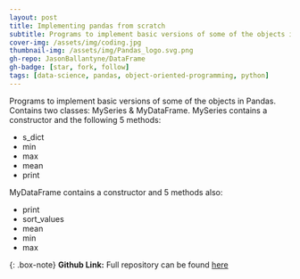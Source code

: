 ```yaml
---
layout: post
title: Implementing pandas from scratch
subtitle: Programs to implement basic versions of some of the objects in Pandas
cover-img: /assets/img/coding.jpg
thumbnail-img: /assets/img/Pandas_logo.svg.png
gh-repo: JasonBallantyne/DataFrame
gh-badge: [star, fork, follow]
tags: [data-science, pandas, object-oriented-programming, python]
---
```



Programs to implement basic versions of some of the objects in Pandas. 
Contains two classes: MySeries & MyDataFrame. 
MySeries contains a constructor and the following 5 methods: 

- s_dict 
- min 
- max 
- mean 
- print 

MyDataFrame contains a constructor and 5 methods also: 
- print 
- sort_values 
- mean 
- min 
- max

{: .box-note}
**Github Link:** Full repository can be found [here](https://github.com/JasonBallantyne/DataFrame)
